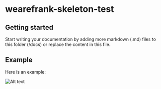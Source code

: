 # wearefrank-skeleton-test


## Getting started

Start writing your documentation by adding more markdown (.md) files to this
folder (/docs) or replace the content in this file.

## Example

Here is an example:


![Alt text](https://backstage.io/assets/images/architecture-recommended.drawio-b90a644e7ae6f63987a9e5c50efdcb40.svg "a title")
